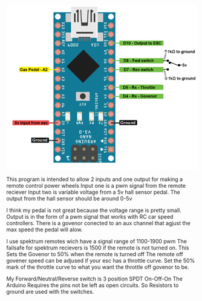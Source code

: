 
![Image of Yaktocat](https://github.com/Voodoobrew101/Media/blob/main/PW%20Arduino.png)

This program is intended to allow 2 inputs and one output for making a remote control power wheels
Input one is a pwm signal from the remote reciever
Input two is variable voltage from a 5v hall sensor pedal. 
  The output from the hall sensor should be around 0-5v

I think my pedal is not great because the voltage range is pretty small.
Output is in the form of a pwm signal that works with RC car speed controllers.
There is a govenor conected to an aux channel that agjust the max speed the pedal will alow.

I use spektrum remotes wich have a signal range of 1100-1900 pwm 
The failsafe for spektrum recievers is 1500 if the remote is not turned on. 
This Sets the Govenor to 50% when the remote is turned off
  The remote off govener speed can be adjused if your esc has a throttle curve.
    Set the 50% mark of the throttle curve to what you want the throttle off govenor to be.

My Forward/Neutral/Reverse switch is 3 position SPDT On-Off-On 
  The Arduino Requires the pins not be left as open circuits.
  So Resistors to ground are used with the switches. 
